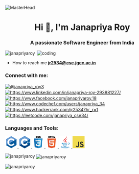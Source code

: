 ![MasterHead](https://i0.wp.com/nixcelsoft.com/wp-content/uploads/2020/06/software-development-banner.jpg?ssl=1 )
<h1 align="center">Hi 👋, I'm Janapriya Roy</h1>
<h3 align="center">A passionate Software Engineer from India</h3>
<img align="right"alt="coding"width="400"src="https://user-images.githubusercontent.com/55389276/140866485-8fb1c876-9a8f-4d6a-98dc-08c4981eaf70.gif">

<p align="left"> <img src="https://komarev.com/ghpvc/?username=janapriyaroy&label=Profile%20views&color=0e75b6&style=flat" alt="janapriyaroy" /> </p>

- How to reach me **jr2534@cse.jgec.ac.in**

<h3 align="left">Connect with me:</h3>
<p align="left">
<a href="https://twitter.com/@janapriya_roy3" target="blank"><img align="center" src="https://raw.githubusercontent.com/rahuldkjain/github-profile-readme-generator/master/src/images/icons/Social/twitter.svg" alt="@janapriya_roy3" height="30" width="40" /></a>
<a href="https://linkedin.com/in/https://www.linkedin.com/in/janapriya-roy-293881227/" target="blank"><img align="center" src="https://raw.githubusercontent.com/rahuldkjain/github-profile-readme-generator/master/src/images/icons/Social/linked-in-alt.svg" alt="https://www.linkedin.com/in/janapriya-roy-293881227/" height="30" width="40" /></a>
<a href="https://fb.com/https://www.facebook.com/janapriyaroy.18" target="blank"><img align="center" src="https://raw.githubusercontent.com/rahuldkjain/github-profile-readme-generator/master/src/images/icons/Social/facebook.svg" alt="https://www.facebook.com/janapriyaroy.18" height="30" width="40" /></a>
<a href="https://www.codechef.com/users/https://www.codechef.com/users/janapriya_34" target="blank"><img align="center" src="https://cdn.jsdelivr.net/npm/simple-icons@3.1.0/icons/codechef.svg" alt="https://www.codechef.com/users/janapriya_34" height="30" width="40" /></a>
<a href="https://www.hackerrank.com/https://www.hackerrank.com/jr2534?hr_r=1" target="blank"><img align="center" src="https://raw.githubusercontent.com/rahuldkjain/github-profile-readme-generator/master/src/images/icons/Social/hackerrank.svg" alt="https://www.hackerrank.com/jr2534?hr_r=1" height="30" width="40" /></a>
<a href="https://www.leetcode.com/https://leetcode.com/janapriya_cse34/" target="blank"><img align="center" src="https://raw.githubusercontent.com/rahuldkjain/github-profile-readme-generator/master/src/images/icons/Social/leet-code.svg" alt="https://leetcode.com/janapriya_cse34/" height="30" width="40" /></a>
</p>

<h3 align="left">Languages and Tools:</h3>
<p align="left"> <a href="https://www.cprogramming.com/" target="_blank" rel="noreferrer"> <img src="https://raw.githubusercontent.com/devicons/devicon/master/icons/c/c-original.svg" alt="c" width="40" height="40"/> </a> <a href="https://www.w3schools.com/cpp/" target="_blank" rel="noreferrer"> <img src="https://raw.githubusercontent.com/devicons/devicon/master/icons/cplusplus/cplusplus-original.svg" alt="cplusplus" width="40" height="40"/> </a> <a href="https://www.w3schools.com/css/" target="_blank" rel="noreferrer"> <img src="https://raw.githubusercontent.com/devicons/devicon/master/icons/css3/css3-original-wordmark.svg" alt="css3" width="40" height="40"/> </a> <a href="https://www.w3.org/html/" target="_blank" rel="noreferrer"> <img src="https://raw.githubusercontent.com/devicons/devicon/master/icons/html5/html5-original-wordmark.svg" alt="html5" width="40" height="40"/> </a> <a href="https://www.java.com" target="_blank" rel="noreferrer"> <img src="https://raw.githubusercontent.com/devicons/devicon/master/icons/java/java-original.svg" alt="java" width="40" height="40"/> </a> <a href="https://developer.mozilla.org/en-US/docs/Web/JavaScript" target="_blank" rel="noreferrer"> <img src="https://raw.githubusercontent.com/devicons/devicon/master/icons/javascript/javascript-original.svg" alt="javascript" width="40" height="40"/> </a> </p>

<p><img align="left" src="https://github-readme-stats.vercel.app/api/top-langs?username=janapriyaroy&show_icons=true&locale=en&layout=compact" alt="janapriyaroy" /></p>

<p>&nbsp;<img align="center" src="https://github-readme-stats.vercel.app/api?username=janapriyaroy&show_icons=true&locale=en" alt="janapriyaroy" /></p>

<p><img align="center" src="https://github-readme-streak-stats.herokuapp.com/?user=janapriyaroy&" alt="janapriyaroy" /></p>
